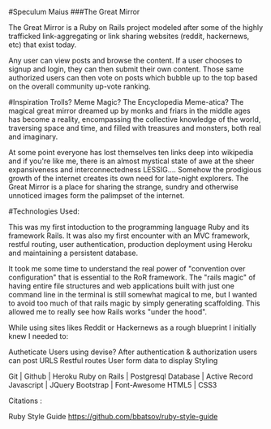 #Speculum Maius
###The Great Mirror

The Great Mirror is a Ruby on Rails project modeled after some of the highly trafficked link-aggregating or link sharing websites (reddit, hackernews, etc) that exist today.

Any user can view posts and browse the content. If a user chooses to signup and login, they can then submit their own content. Those same authorized users can then vote on posts which bubble up to the top based on the overall community up-vote ranking.

#Inspiration
Trolls? Meme Magic? The Encyclopedia Meme-atica? The magical great mirror dreamed up by monks and friars in the middle ages has become a reality, encompassing the collective knowledge of the world, traversing space and time, and filled with treasures and monsters, both real and imaginary. 

At some point everyone has lost themselves ten links deep into wikipedia and if you're like me, there is an almost mystical state of awe at the sheer expansiveness and interconnectedness  LESSIG.... Somehow the prodigious growth of the internet creates its own need for late-night explorers. The Great Mirror is a place for sharing the strange, sundry and otherwise unnoticed images form the palimpset of the internet.

#Technologies Used:

This was my first intoduction to the programming language Ruby and its framework Rails.
It was also my first encounter with an MVC framework, restful routing, user authentication, production deployment using Heroku and maintaining a persistent database.

It took me some time to understand the real power of "convention over configuration" that is essential to the RoR framework. The "rails magic" of having entire file structures and web applications built with just one command line in the terminal is still somewhat magical to me, but I wanted to avoid too much of that rails magic by simply generating scaffolding. This allowed me to really see how Rails works "under the hood".


While using sites likes Reddit or Hackernews as a rough blueprint I initially knew I needed to:

Autheticate Users using devise?
After authentication & authorization users can post URLS
Restful routes
User form data to display
Styling

Git | Github | Heroku 
Ruby on Rails | Postgresql Database | Active Record
Javascript | JQuery
Bootstrap | Font-Awesome 
HTML5 | CSS3


Citations :

Ruby Style Guide
https://github.com/bbatsov/ruby-style-guide
